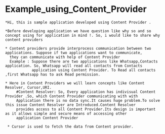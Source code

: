 # Example_using_Content_Provider

    *Hi, this is sample application developed using Content Provider . 

    *Before developing application we have question like why so and so concept using for application in mind !. So, i would like to share why content providers
    
    * Content providers provide interprocess communication between two applications. Suppose if two applications want to communicate, 
      they can communicate with help of Content Provider
      Example : Suppose there are two applications like Whatsapp,Contacts application. So, Whatsapp will read all contacts from Contacts
                application using Content Provider. To Read all contacts ,first Whatsapp has to ask Read permission.
                
    * Here in Content Providers we will learn concepts like Content Resolver, Cursor,URI.
         #Content Resolver: So, Every application has indivisual Content Provider .So, which Content Provider communicating with with
         Application there is no data sync.It causes huge problem.To solve this issue Content Resolver are Introduced.Content Resolver 
         provides access to all Content Provider.Its design is important as it allows simple and secure means of accessing other 
         application Content Provider
         
     * Cursor is used to fetch the data from Content provider.
    
